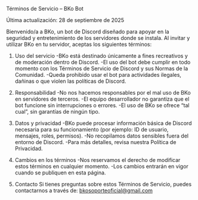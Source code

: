 Términos de Servicio – BKo Bot

Última actualización: 28 de septiembre de 2025

Bienvenido/a a BKo, un bot de Discord diseñado para apoyar en la seguridad y entretenimiento de los servidores donde se instala. Al invitar y utilizar BKo en tu servidor, aceptas los siguientes términos:

1. Uso del servicio
-BKo está destinado únicamente a fines recreativos y de moderación dentro de Discord.
-El uso del bot debe cumplir en todo momento con los Términos de Servicio de Discord y sus Normas de la Comunidad.
-Queda prohibido usar el bot para actividades ilegales, dañinas o que violen las políticas de Discord.

2. Responsabilidad
-No nos hacemos responsables por el mal uso de BKo en servidores de terceros.
-El equipo desarrollador no garantiza que el bot funcione sin interrupciones o errores.
-El uso de BKo se ofrece “tal cual”, sin garantías de ningún tipo.

3. Datos y privacidad
-BKo puede procesar información básica de Discord necesaria para su funcionamiento (por ejemplo: ID de usuario, mensajes, roles, permisos).
-No recopilamos datos sensibles fuera del entorno de Discord.
-Para más detalles, revisa nuestra Política de Privacidad.

4. Cambios en los términos
-Nos reservamos el derecho de modificar estos términos en cualquier momento.
-Los cambios entrarán en vigor cuando se publiquen en esta página.

5. Contacto
Si tienes preguntas sobre estos Términos de Servicio, puedes contactarnos a través de:
bkosoporteoficial@gmail.com
